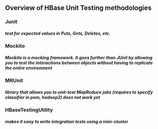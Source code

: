 ## Overview of HBase Unit Testing methodologies
### Junit
##### test for expected values in Puts, Gets, Deletes, etc.
### Mockito
##### Mockito is a mocking framework. It goes further than JUnit by allowing you to test the interactions between objects without having to replicate the entire environment
### MRUnit
##### library that allows you to unit-test MapReduce jobs (requires to specify classifier in pom, <classifier>hadoop2</classifier>) does not work yet
### HBaseTestingUtility
##### makes it easy to write integration tests using a mini-cluster 
